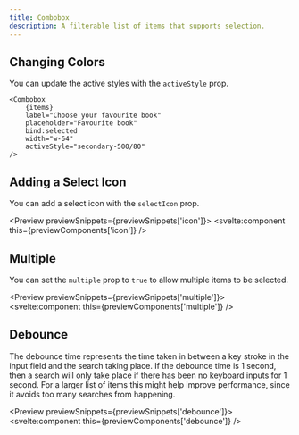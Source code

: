 ```yaml
---
title: Combobox
description: A filterable list of items that supports selection.
---
```


<script>
    import { Preview } from '$components';

    export let previewSnippets;
    export let previewComponents;
</script>

## Changing Colors

You can update the active styles with the `activeStyle` prop.

```svelte {7}
<Combobox
	{items}
	label="Choose your favourite book"
	placeholder="Favourite book"
	bind:selected
	width="w-64"
	activeStyle="secondary-500/80"
/>
```

## Adding a Select Icon

You can add a select icon with the `selectIcon` prop.

<Preview previewSnippets={previewSnippets['icon']}>
<svelte:component this={previewComponents['icon']} />
</Preview>

## Multiple

You can set the `multiple` prop to `true` to allow multiple items to be selected.

<Preview previewSnippets={previewSnippets['multiple']}>
<svelte:component this={previewComponents['multiple']} />
</Preview>

## Debounce

The debounce time represents the time taken in between a key stroke in the input field and the search taking place. If the debounce time is 1 second, then a search will only take place if there has been no keyboard inputs for 1 second. For a larger list of items this might help improve performance, since it avoids too many searches from happening.

<Preview previewSnippets={previewSnippets['debounce']}>
<svelte:component this={previewComponents['debounce']} />
</Preview>
